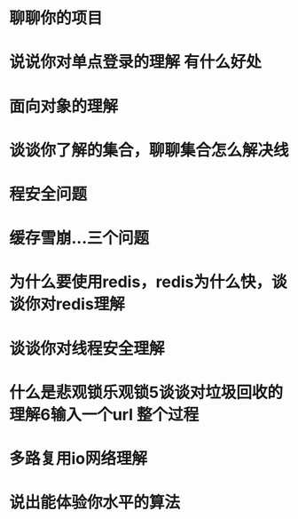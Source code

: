 # 聊聊你的项目
# 说说你对单点登录的理解 有什么好处
# 面向对象的理解

# 谈谈你了解的集合，聊聊集合怎么解决线
# 程安全问题

# 缓存雪崩...三个问题
# 为什么要使用redis，redis为什么快，谈谈你对redis理解
# 谈谈你对线程安全理解
# 什么是悲观锁乐观锁5谈谈对垃圾回收的理解6输入一个url 整个过程
# 多路复用io网络理解
# 说出能体验你水平的算法

